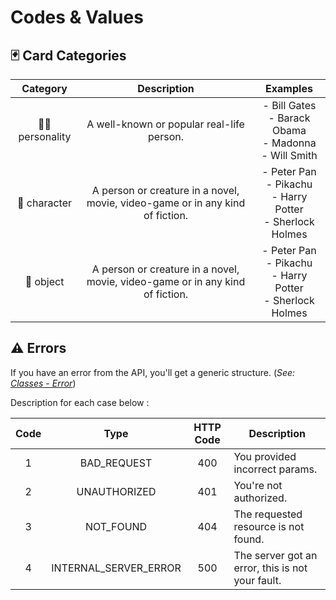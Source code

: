 # Codes & Values

## <a id="card-categories"></a>🃏️ Card Categories

| Category          | Description                                                                      | Examples                                                                 |
|:-----------------:|:--------------------------------------------------------------------------------:|:------------------------------------------------------------------------:|
| 🧑‍🎤 personality    | A well-known or popular real-life person.                                        | - Bill Gates<br/>- Barack Obama<br/>- Madonna<br/>- Will Smith           |
| 🧛 character      | A person or creature in a novel, movie, video-game or in any kind of fiction.    | - Peter Pan<br/>- Pikachu<br/>- Harry Potter<br/>- Sherlock Holmes       |
| 🔨 object         | A person or creature in a novel, movie, video-game or in any kind of fiction.    | - Peter Pan<br/>- Pikachu<br/>- Harry Potter<br/>- Sherlock Holmes       |

## <a id="errors"></a>⚠️ Errors

If you have an error from the API, you'll get a generic structure. (_See: [Classes - Error](#error-class)_)

Description for each case below :   

| Code | Type                                       | HTTP Code |                 Description                                                                               |
|:----:|:------------------------------------------:|:---------:|-----------------------------------------------------------------------------------------------------------|
| 1    | BAD_REQUEST                                |    400    | You provided incorrect params.                                                                            |
| 2    | UNAUTHORIZED                               |    401    | You're not authorized.                                                                                    |
| 3    | NOT_FOUND                                  |    404    | The requested resource is not found.                                                                      |
| 4    | INTERNAL_SERVER_ERROR                      |    500    | The server got an error, this is not your fault.                                                          |